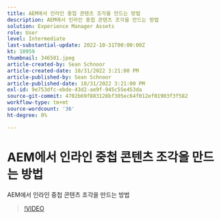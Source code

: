 ```yaml
---
title: AEM에서 인라인 중첩 콘텐츠 조각을 만드는 방법
description: AEM에서 인라인 중첩 콘텐츠 조각을 만드는 방법
solution: Experience Manager Assets
role: User
level: Intermediate
last-substantial-update: 2022-10-31T00:00:00Z
kt: 10959
thumbnail: 346581.jpeg
article-created-by: Sean Schnoor
article-created-date: 10/31/2022 3:21:00 PM
article-published-by: Sean Schnoor
article-published-date: 10/31/2022 3:21:00 PM
exl-id: 9e753dfc-ebde-43d2-ae9f-945c55e453da
source-git-commit: 4702b69f883128bf305ec64f012ef01903f3f582
workflow-type: tm+mt
source-wordcount: '36'
ht-degree: 0%

---
```


# AEM에서 인라인 중첩 콘텐츠 조각을 만드는 방법

AEM에서 인라인 중첩 콘텐츠 조각을 만드는 방법

>[!VIDEO](https://video.tv.adobe.com/v/346581/?quality=12&learn=on)
